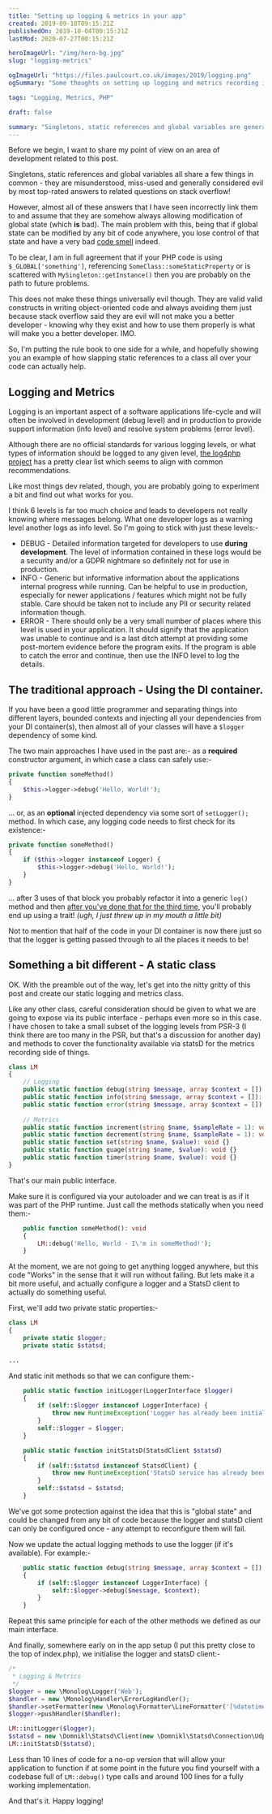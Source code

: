 ```yaml
---
title: "Setting up logging & metrics in your app"
created: 2019-09-18T09:15:21Z
publishedOn: 2019-10-04T00:15:21Z
lastMod: 2020-07-27T00:15:21Z

heroImageUrl: "/img/hero-bg.jpg"
slug: "logging-metrics"

ogImageUrl: "https://files.paulcourt.co.uk/images/2019/logging.png"
ogSummary: "Some thoughts on setting up logging and metrics recording in your applications and throwing the rule-book out the window."

tags: "Logging, Metrics, PHP"

draft: false

summary: "Singletons, static references and global variables are generally considered evil by most top-rated answers to related questions on stack overflow! However, today I'm going to offer some thoughts on using static logging and metrics recording classes in your applications and why it's not all that bad."
---
```


Before we begin, I want to share my point of view on an area of development related to this post.

Singletons, static references and global variables all share a few things in common - they are misunderstood, miss-used and generally considered evil by most top-rated answers to related questions on stack overflow!

However, almost all of these answers that I have seen incorrectly link them to and assume that they are somehow always allowing modification of global state (which **is** bad). The main problem with this, being that if global state can be modified by any bit of code anywhere, you lose control of that state and have a very bad [code smell](https://en.wikipedia.org/wiki/Code_smell) indeed.

To be clear, I am in full agreement that if your PHP code is using `$_GLOBAL['something']`, referencing `SomeClass::someStaticProperty` or is scattered with `MySingleton::getInstance()` then you are probably on the path to future problems. 

This does not make these things universally evil though. They are valid valid constructs in writing object-oriented code and always avoiding them just because stack overflow said they are evil will not make you a better developer - knowing why they exist and how to use them properly is what will make you a better developer. IMO.

So, I'm putting the rule book to one side for a while, and hopefully showing you an example of how slapping static references to a class all over your code can actually help.
 
## Logging and Metrics
Logging is an important aspect of a software applications life-cycle and will often be involved in development (debug level) and in production to provide support information (info level) and resolve system problems (error level).

Although there are no official standards for various logging levels, or what types of information should be logged to any given level, [the log4php project](https://logging.apache.org/log4php/docs/introduction.html) has a pretty clear list which seems to align with common recommendations.

Like most things dev related, though, you are probably going to experiment a bit and find out what works for you. 

I think 6 levels is far too much choice and leads to developers not really knowing where messages belong. What one developer logs as a warning level another logs as info level. So I'm going to stick with just these levels:-

- DEBUG - Detailed information targeted for developers to use **during development**. The level of information contained in these logs would be a security and/or a GDPR nightmare so definitely not for use in production.
- INFO - Generic but informative information about the applications internal progress while running. Can be helpful to use in production, especially for newer applications / features which might not be fully stable. Care should be taken not to include any PII or security related information though. 
- ERROR - There should only be a very small number of places where this level is used in your application. It should signify that the application was unable to continue and is a last ditch attempt at providing some post-mortem evidence before the program exits. If the program is able to catch the error and continue, then use the INFO level to log the details.


## The traditional approach - Using the DI container.

If you have been a good little programmer and separating things into different layers, bounded contexts and injecting all your dependencies from your DI container(s), then almost all of your classes will have a `$logger` dependency of some kind. 

The two main approaches I have used in the past are:- as a **required** constructor argument, in which case a class can safely use:-
```php
private function someMethod()
{
    $this->logger->debug('Hello, World!');
}
```
... or, as an **optional** injected dependency via some sort of `setLogger();` method. In which case, any logging code needs to first check for its existence:-
```php
private function someMethod()
{
    if ($this->logger instanceof Logger) {
        $this->logger->debug('Hello, World!');
    }
}
``` 
... after 3 uses of that block you probably refactor it into a generic `log()` method and then [after you've done that for the third time](https://en.wikipedia.org/wiki/Rule_of_three_(computer_programming)), you'll probably end up using a trait! *(ugh, I just threw up in my mouth a little bit)*

Not to mention that half of the code in your DI container is now there just so that the logger is getting passed through to all the places it needs to be!


## Something a bit different - A static class
OK. With the preamble out of the way, let's get into the nitty gritty of this post and create our static logging and metrics class.

Like any other class, careful consideration should be given to what we are going to expose via its public interface - perhaps even more so in this case. I have chosen to take a small subset of the logging levels from PSR-3 (I think there are too many in the PSR, but that's a discussion for another day) and methods to cover the functionality available via statsD for the metrics recording side of things.

```php
class LM
{
	// Logging
	public static function debug(string $message, array $context = []): void {}
	public static function info(string $message, array $context = []): void {}
	public static function error(string $message, array $context = []): void {}
	
	// Metrics
	public static function increment(string $name, $sampleRate = 1): void {}
	public static function decrement(string $name, $sampleRate = 1): void {}
	public static function set(string $name, $value): void {}
	public static function guage(string $name, $value): void {}
	public static function timer(string $name, $value): void {}
}
```
That's our main public interface. 

Make sure it is configured via your autoloader and we can treat is as if it was part of the PHP runtime. Just call the methods statically when you need them:-

```php
    public function someMethod(): void
    {
        LM::debug('Hello, World - I\'m in someMethod!');
    }
```

At the moment, we are not going to get anything logged anywhere, but this code "Works" in the sense that it will run without failing.  But lets make it a bit more useful, and actually configure a logger and a StatsD client to actually do something useful.

First, we'll add two private static properties:-

```php
class LM
{
	private static $logger;
	private static $statsd;

...
```

And static init methods so that we can configure them:-

```php
	public static function initLogger(LoggerInterface $logger)
	{
		if (self::$logger instanceof LoggerInterface) {
			throw new RuntimeException('Logger has already been initialised!');
		}
		self::$logger = $logger;
	}

	public static function initStatsD(StatsdClient $statsd)
	{
		if (self::$statsd instanceof StatsdClient) {
			throw new RuntimeException('StatsD service has already been initialised!');
		}
		self::$statsd = $statsd;
	}
```
We've got some protection against the idea that this is "global state" and could be changed from any bit of code because the logger and statsD client can only be configured once - any attempt to reconfigure them will fail.

Now we update the actual logging methods to use the logger (if it's available). For example:-

```php
	public static function debug(string $message, array $context = []): void
	{
		if (self::$logger instanceof LoggerInterface) {
			self::$logger->debug($message, $context);
		}
	}
```
Repeat this same principle for each of the other methods we defined as our main interface.

And finally, somewhere early on in the app setup (I put this pretty close to the top of index.php), we initialise the logger and statsD client:-

```php
/*
 * Logging & Metrics
 */
$logger = new \Monolog\Logger('Web');
$handler = new \Monolog\Handler\ErrorLogHandler();
$handler->setFormatter(new \Monolog\Formatter\LineFormatter('[%datetime%] ('.TRACE_ID.') %channel%.%level_name%: %message% %context% %extra%\n'));
$logger->pushHandler($handler);

LM::initLogger($logger);
$statsd = new \Domnikl\Statsd\Client(new \Domnikl\Statsd\Connection\UdpSocket());
LM::initStatsD($statsd);
```

Less than 10 lines of code for a no-op version that will allow your application to function if at some point in the future you find yourself with a codebase full of `LM::debug()`  type calls and around 100 lines for a fully working implementation.

And that's it. Happy logging!